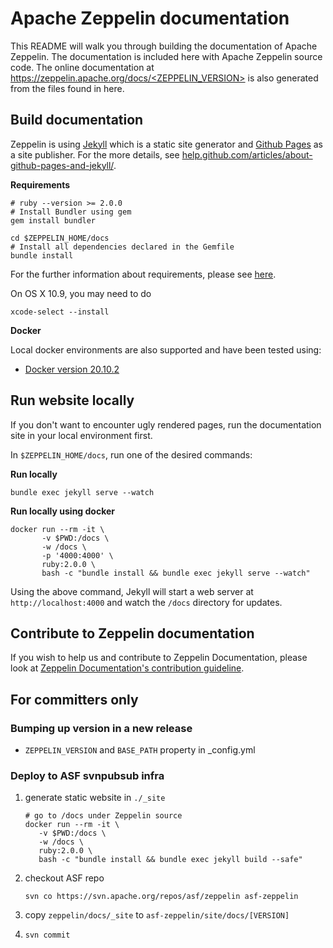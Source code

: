 # Apache Zeppelin documentation

This README will walk you through building the documentation of Apache Zeppelin. The documentation is included here with Apache Zeppelin source code. The online documentation at [https://zeppelin.apache.org/docs/<ZEPPELIN_VERSION>](https://zeppelin.apache.org/docs/latest/) is also generated from the files found in here.

## Build documentation
Zeppelin is using [Jekyll](https://jekyllrb.com/) which is a static site generator and [Github Pages](https://pages.github.com/) as a site publisher. For the more details, see [help.github.com/articles/about-github-pages-and-jekyll/](https://help.github.com/articles/about-github-pages-and-jekyll/).

**Requirements**

```
# ruby --version >= 2.0.0
# Install Bundler using gem
gem install bundler

cd $ZEPPELIN_HOME/docs
# Install all dependencies declared in the Gemfile
bundle install
```

For the further information about requirements, please see [here](https://help.github.com/articles/setting-up-your-github-pages-site-locally-with-jekyll/#requirements).

On OS X 10.9, you may need to do

```
xcode-select --install
```

**Docker** 

Local docker environments are also supported and have been tested using: 
* [Docker version 20.10.2](https://docs.docker.com/get-docker/)   

## Run website locally
If you don't want to encounter ugly rendered pages, run the documentation site in your local environment first.

In `$ZEPPELIN_HOME/docs`, run one of the desired commands:

**Run locally**
```
bundle exec jekyll serve --watch
```

**Run locally using docker**
```
docker run --rm -it \
       -v $PWD:/docs \
       -w /docs \
       -p '4000:4000' \
       ruby:2.0.0 \
       bash -c "bundle install && bundle exec jekyll serve --watch"
```

Using the above command, Jekyll will start a web server at `http://localhost:4000` and watch the `/docs` directory for updates.



## Contribute to Zeppelin documentation
If you wish to help us and contribute to Zeppelin Documentation, please look at [Zeppelin Documentation's contribution guideline](https://zeppelin.apache.org/contribution/contributions.html).


## For committers only
### Bumping up version in a new release

   * `ZEPPELIN_VERSION` and `BASE_PATH` property in _config.yml

### Deploy to ASF svnpubsub infra
 1. generate static website in `./_site`

    ```
    # go to /docs under Zeppelin source
    docker run --rm -it \
       -v $PWD:/docs \
       -w /docs \
       ruby:2.0.0 \
       bash -c "bundle install && bundle exec jekyll build --safe"
    ```

 2. checkout ASF repo

    ```
    svn co https://svn.apache.org/repos/asf/zeppelin asf-zeppelin
    ```

 3. copy `zeppelin/docs/_site` to `asf-zeppelin/site/docs/[VERSION]`
 4. `svn commit`
